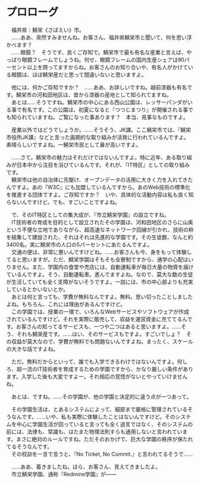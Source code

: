 # プロローグ

　福井県｜鯖栄《さばえい》市。  
　……ああ、突然すみませんね。お客さん、福井県鯖栄市と聞いて、何を思い浮かべます？  
　……眼鏡？　そうです、良くご存知で。鯖栄市で最も有名な産業と言えば、やっぱり眼鏡フレームでしょうね。何せ、眼鏡フレームの国内生産シェアは90パーセント以上を誇ってますからね。お客さんのお知り合いや、有名人がかけている眼鏡は、ほぼ鯖栄産だと思って間違いないと思いますよ。

　他には、何かご存知ですか？　……ああ、お詳しいですね。越前漆器も有名です。鯖栄市の河和田地区は、昔から漆器の産地として知られてますね。  
　あとは……そうですね。鯖栄市の中心にある西山公園は、レッサーパンダがいる事で有名です。この公園は、初夏になると『つつじまつり』が開催される事でも知られていますね。ご覧になった事あります？　本当、見事なものですよ。

　産業以外ではどうでしょうか。……そうそう、JK課。ここ鯖栄市では、『鯖栄市役所JK課』などと言った画期的な取り組みが活発に行われているんですよ。素晴らしいですよね。一鯖栄市民として鼻が高いですよ。

　……さて。鯖栄市の魅力はそれだけではないんですよ。特に近年、ある取り組みが日本中から注目を浴びているんです。それが、『IT特区』としての取り組みです。  
　鯖栄市は他の自治体に先駆け、オープンデータの活用に大きく力を入れてきたんですよ。あの『W3C』にも加盟しているんですから。あのWeb技術の標準化を推進する団体ですよ。ご存知ですか？　いや、具体的な活動内容は私も良く知らないんですけど。でも、すごいことですよね。

　で、そのIT特区としての集大成が、『市立鯖栄学園』の設立ですね。  
　IT技術者の育成を目的として設立されたその学園は、河和田地区のさらに山奥という不便な立地でありながら、超高速なネットワーク回線が引かれ、技術の粋を結集して建設された、それはそれは先進的な学園です。その生徒数、なんと約3400名。実に鯖栄市の人口の5パーセントにあたるんですよ。  
　交通の便は、非常に悪いんですけどね。……お客さんも今、身をもって体験してると思いますが。ただ、鯖栄学園はそもそも全寮制ですから、通学の心配はいりません。また、学園内の食堂や売店には、自動運転車が毎日大量の物資を届けているんですよ。そう、自動運転車。進んでますよね。なので、莫大な数の生徒が生活していても全く支障がないそうですよ。一説には、市の中心部よりも充実しているとかいないとか。  
　あとは何と言っても、学費が無料なんですよ。無料。思い切ったことしましたよね。もちろん、これには理由があるんですけど。  
　この学園では、授業の一環で、いろんなWebサービスやソフトウェアが作成されているんですけど。それを実際に販売して、収益を運営資金に充ててるんです。お客さんの知ってるサービスも、一つや二つはあると思いますよ。……そう、それも鯖栄産です。……はい、そのサービスもですよ。すごいでしょ？　その収益が莫大なので、学費が無料でも問題ないんですよね。まったく、スケールの大きな話ですよね。

　ただ。無料だからといって、誰でも入学できるわけではないんですよ。何しろ、超一流のIT技術者を育成するための学園ですから、かなり厳しい条件があります。入学した後も大変ですよー。それ相応の覚悟がないとやっていけませんね。

　あとは、ですね。……その学園が、他の学園と決定的に違う点が一つあって。

　その学園生活は、とあるシステムによって、細部まで厳格に管理されているそうなんです。……いや、私も実際に体験したことはないんですけど。そのシステムを中心に学園生活が回っていると言っても全く過言ではなく、そのシステムの前には、法律も、常識も、はたまた物理法則すらも通用しないと言われています。まさに絶対のルールですね。ただそのおかげで、巨大な学園の秩序が保たれてるそうなんです。  
　その校訓を一言で言うと、『No Ticket, No Commit.』と言われてるそうで……

　……ああ、着きましたね。ほら、お客さん、見えてきましたよ。  
　市立鯖栄学園、通称『Redmine学園』が――
